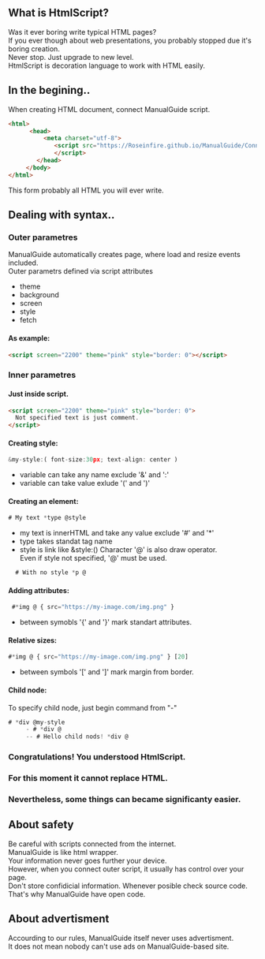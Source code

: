 ## What is HtmlScript?
Was it ever boring write typical HTML pages? <br>
If you ever though about web presentations, you probably stopped due it's boring creation. <br>
Never stop. Just upgrade to new level. <br> 
HtmlScript is decoration language to work with HTML easily. <br>
  
## In the begining..
When creating HTML document, connect ManualGuide script.
```HTML
<html>
      <head>
          <meta charset="utf-8">
             <script src="https://Roseinfire.github.io/ManualGuide/ConnectManualGuide.js">
             </script>
        </head>
     </body>
</html>
```
This form probably all HTML you will ever write.
  
## Dealing with syntax..
### Outer parametres
ManualGuide automatically creates page, where load and resize events included. <br>
Outer parametrs defined via script attributes
* theme
* background
* screen
* style
* fetch
#### As example:
```HTML
<script screen="2200" theme="pink" style="border: 0"></script>
```
### Inner parametres
#### Just inside script.
```HTML
<script screen="2200" theme="pink" style="border: 0">
  Not specified text is just comment.
</script>
```
#### Creating style:
```javascript
&my-style:( font-size:30px; text-align: center )  
```
* variable can take any name exclude '&' and ':'
* variable can take value exlude '(' and ')'
#### Creating an element:
```javascript
# My text *type @style
```
* my text is innerHTML and take any value exclude '#' and '*'
* type takes standat tag name
* style is link like &style:()
Character '@' is also draw operator.<br>
Even if style not specified, '@' must be used.
```javascript
  # With no style *p @ 
```
#### Adding attributes:
```javascript
 #*img @ { src="https://my-image.com/img.png" } 
```
* between symobls '{' and '}' mark standart attributes.
#### Relative sizes:
```javascript
#*img @ { src="https://my-image.com/img.png" } [20]
```
* between symbols '[' and ']' mark margin from border.
#### Child node:
To specify child node, just begin command from "-"
```javascript
# *div @my-style
     - # *div @
     -- # Hello child nods! *div @ 
```
### Congratulations! You understood HtmlScript. 
### For this moment it cannot replace HTML.
### Nevertheless, some things can became significanty easier.
## About safety
Be careful with scripts connected from the internet. <br>
ManualGuide is like html wrapper. <br>
Your information never goes further your device. <br>
However, when you connect outer script, it usually has control over your page. <br>
Don't store confidicial information. Whenever posible check source code. <br>
That's why ManualGuide have open code. <br>
  
## About advertisment
Accourding to our rules, ManualGuide itself never uses advertisment. <br>
It does not mean nobody can't use ads on ManualGuide-based site. <br>

   
